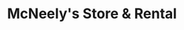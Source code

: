 ---
title: "McNeely's Store & Rental"
url: /clemson/mcneelys-store-and-rental/
shop: storage rental
---